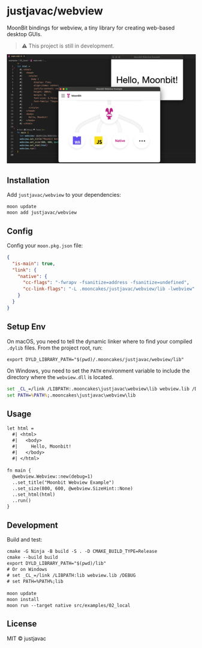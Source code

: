 # justjavac/webview

MoonBit bindings for webview, a tiny library for creating web-based desktop
GUIs.

> ⚠️ This project is still in development.

![moonbit webview demo](asserts/moonbit-webview.png)

## Installation

Add `justjavac/webview` to your dependencies:

```shell
moon update
moon add justjavac/webview
```

## Config

Config your `moon.pkg.json` file:

```json
{
  "is-main": true,
  "link": {
    "native": {
      "cc-flags": "-fwrapv -fsanitize=address -fsanitize=undefined",
      "cc-link-flags": "-L .mooncakes/justjavac/webview/lib -lwebview"
    }
  }
}
```

## Setup Env

On macOS, you need to tell the dynamic linker where to find your compiled `.dylib` files. From the project root, run:

```shell
export DYLD_LIBRARY_PATH="$(pwd)/.mooncakes/justjavac/webview/lib"
```

On Windows, you need to set the `PATH` environment variable to include the directory where the `webview.dll` is located.

```bat
set _CL_=/link /LIBPATH:.mooncakes\justjavac\webview\lib webview.lib /DEBUG
set PATH=%PATH%;.mooncakes\justjavac\webview\lib
```

## Usage

```moonbit
let html =
  #| <html>
  #|   <body>
  #|     Hello, Moonbit!
  #|   </body>
  #| </html>

fn main {
  @webview.Webview::new(debug=1)
  ..set_title("Moonbit Webview Example")
  ..set_size(800, 600, @webview.SizeHint::None)
  ..set_html(html)
  ..run()
}
```

## Development

Build and test:

```shell
cmake -G Ninja -B build -S . -D CMAKE_BUILD_TYPE=Release
cmake --build build
export DYLD_LIBRARY_PATH="$(pwd)/lib"
# Or on Windows
# set _CL_=/link /LIBPATH:lib webview.lib /DEBUG
# set PATH=%PATH%;lib

moon update
moon install
moon run --target native src/examples/02_local
```

## License

MIT © justjavac
